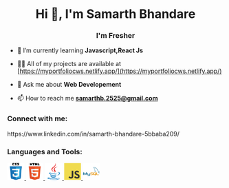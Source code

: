 <h1 align="center">Hi 👋, I'm Samarth Bhandare</h1>
<h3 align="center">I'm Fresher</h3>

- 🌱 I’m currently learning **Javascript,React Js**

- 👨‍💻 All of my projects are available at [https://myportfoliocws.netlify.app/](https://myportfoliocws.netlify.app/)

- 💬 Ask me about **Web Developement**

- 📫 How to reach me **samarthb.2525@gmail.com**

<h3 align="left">Connect with me:</h3>
<p align="left">https://www.linkedin.com/in/samarth-bhandare-5bbaba209/
</p>

<h3 align="left">Languages and Tools:</h3>
<p align="left"> <a href="https://www.w3schools.com/css/" target="_blank" rel="noreferrer"> <img src="https://raw.githubusercontent.com/devicons/devicon/master/icons/css3/css3-original-wordmark.svg" alt="css3" width="40" height="40"/> </a> <a href="https://www.w3.org/html/" target="_blank" rel="noreferrer"> <img src="https://raw.githubusercontent.com/devicons/devicon/master/icons/html5/html5-original-wordmark.svg" alt="html5" width="40" height="40"/> </a> <a href="https://www.java.com" target="_blank" rel="noreferrer"> <img src="https://raw.githubusercontent.com/devicons/devicon/master/icons/java/java-original.svg" alt="java" width="40" height="40"/> </a> <a href="https://developer.mozilla.org/en-US/docs/Web/JavaScript" target="_blank" rel="noreferrer"> <img src="https://raw.githubusercontent.com/devicons/devicon/master/icons/javascript/javascript-original.svg" alt="javascript" width="40" height="40"/> </a> <a href="https://www.mysql.com/" target="_blank" rel="noreferrer"> <img src="https://raw.githubusercontent.com/devicons/devicon/master/icons/mysql/mysql-original-wordmark.svg" alt="mysql" width="40" height="40"/> </a> </p>
